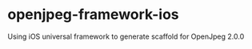 openjpeg-framework-ios
======================

Using iOS universal framework to generate scaffold for OpenJpeg 2.0.0
